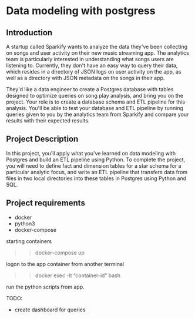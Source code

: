 # Data modeling with postgress 

## Introduction

A startup called Sparkify wants to analyze the data they've been collecting 
on songs and user activity on their new music streaming app. The analytics 
team is particularly interested in understanding what songs users are 
listening to. Currently, they don't have an easy way to query their data, 
which resides in a directory of JSON logs on user activity on the app, 
as well as a directory with JSON metadata on the songs in their app.

They'd like a data engineer to create a Postgres database with 
tables designed to optimize queries on song play analysis, 
and bring you on the project. Your role is to create a database 
schema and ETL pipeline for this analysis. You'll be able to 
test your database and ETL pipeline by running queries given 
to you by the analytics team from Sparkify and compare your 
results with their expected results.

## Project Description

In this project, you'll apply what you've learned on data 
modeling with Postgres and build an ETL pipeline using Python. 
To complete the project, you will need to define fact and 
dimension tables for a star schema for a particular analytic focus, 
and write an ETL pipeline that transfers data from files 
in two local directories into these tables in Postgres 
using Python and SQL.

## Project requirements

-   docker
-   python3
-   docker-compose

starting containers
>> docker-compose up 



logon to the app container from another terminal 
>> docker exec -it “container-id” bash

run the python scripts from app. 

TODO:
- create dashboard for queries
